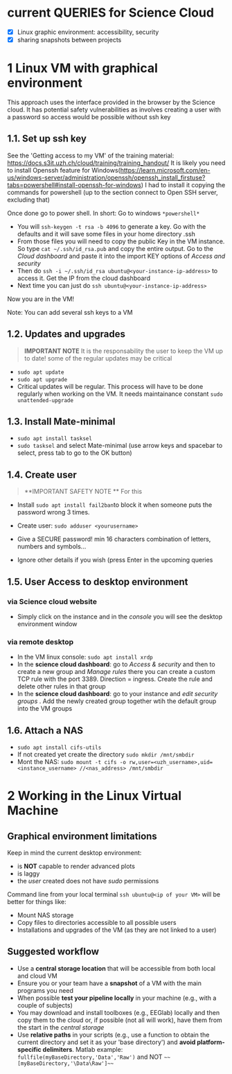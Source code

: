 # current QUERIES for Science Cloud  
- [x]  Linux graphic environment: accessibility, security
- [x] sharing snapshots between projects
 
# 1 Linux VM with graphical environment
This approach uses the interface provided in the browser by the Science cloud. It has potential safety vulnerabilities as involves creating a user with a password so access would be possible without ssh key

## 1.1. Set up ssh key
See the 'Getting access to my VM' of the training material: https://docs.s3it.uzh.ch/cloud/training/training_handout/
It is likely you need to install Openssh feature for Windows(https://learn.microsoft.com/en-us/windows-server/administration/openssh/openssh_install_firstuse?tabs=powershell#install-openssh-for-windows)
I had to install it copying the commands for powershell (up to the section connect to Open SSH server, excluding that) 

Once done go to power shell. In short: 
Go to windows `*powershell*`
- You will `ssh-keygen -t rsa -b 4096` to generate a key. Go with the defaults and it will save some files in your home directory .ssh
- From those files you will need to copy the public Key in the VM instance. So type  `cat ~/.ssh/id_rsa.pub` and copy the entire output. Go to the *Cloud dashboard* and paste it into the import KEY options of *Access and security*
- Then do `ssh -i ~/.ssh/id_rsa ubuntu@<your-instance-ip-address>` to access it. Get the IP from the cloud dashboard
- Next time you can just do `ssh ubuntu@<your-instance-ip-address>`

Now you are in the VM! 

Note: You can add several ssh keys to a VM

## 1.2. Updates and upgrades
> **IMPORTANT NOTE** 
It is the responsability the user to keep the VM up to date! some of the regular updates may be critical

- `sudo apt update` 
- `sudo apt upgrade`
- Critical updates will be regular. This process will have to be done regularly when working on the VM. It needs maintainance  constant `sudo unattended-upgrade`

## 1.3. Install Mate-minimal 
- `sudo apt install tasksel`
- `sudo tasksel` and select Mate-minimal (use arrow keys and spacebar to select, press tab to go to the OK button)  

## 1.4. Create user 
 > **IMPORTANT SAFETY NOTE ** For this
- Install `sudo apt install fail2ban`to block it when someone puts the password wrong 3 times.
  
- Create user: `sudo adduser <yourusername>`
- Give a SECURE password! min 16 characters combination of letters, numbers and symbols...
- Ignore other details if you wish (press Enter in the upcoming queries
 

## 1.5. User Access to desktop environment
### via Science cloud website
 - Simply click on the instance and in the *console* you will see the desktop environment window
### via remote desktop 
 - In the VM linux console: `sudo apt install xrdp`
 - In the **science cloud dashboard**: go to *Access & security* and then to create a new group and *Manage rules* there you can create a custom TCP rule with the port 3389. Direction = ingress. Create the rule and delete other rules in that group
 - In the **science cloud dashboard**: go to your instance and *edit security groups* . Add the newly created group together wtih the default group into the VM groups

## 1.6. Attach a NAS
- `sudo apt install cifs-utils`
- If not created yet create the directory `sudo mkdir /mnt/smbdir`
- Mont the NAS: `sudo mount -t cifs -o rw,user=<uzh_username>,uid=<instance_username> //<nas_address> /mnt/smbdir`

# 2 Working in the Linux Virtual Machine
## Graphical environment limitations
Keep in mind the current desktop environment:
- is **NOT** capable to render advanced plots
- is laggy
- the *user* created does not have *sudo* permissions

Command line from your local terminal `ssh ubuntu@<ip of your VM>` will be better for things like:

- Mount NAS storage
- Copy files to directories accessible to all possible users
- Installations and upgrades of the VM (as they are not linked to a user)

## Suggested workflow 
- Use a **central storage location** that will be accessible from both local and cloud VM
- Ensure you or your team have a **snapshot** of a VM with the main programs you need
- When possible **test your pipeline locally** in your machine (e.g., with a couple of subjects)
- You may download and install toolboxes (e.g., EEGlab) locally and then copy them to the cloud or, if possible (not all will work), have them from the start in the *central storage*
- Use **relative paths** in your scripts (e.g., use a function to obtain the current directory and set it as your 'base directory') and **avoid platform-specific delimiters**. Matlab example: `fullfile(myBaseDirectory,'Data','Raw')` and NOT `~~[myBaseDirectory,'\Data\Raw']~~`
 
 
